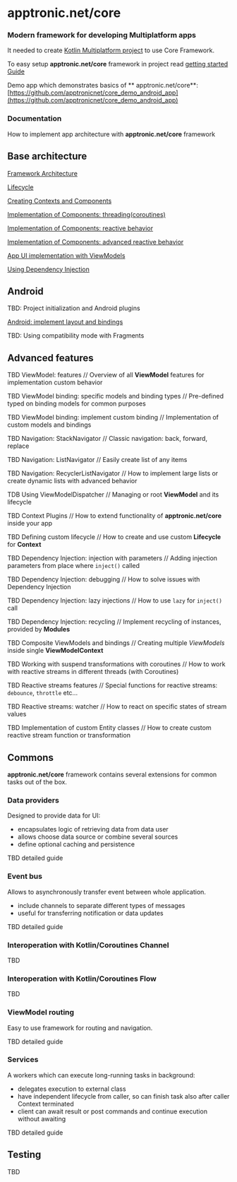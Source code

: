 # apptronic.net/core

### Modern framework for developing Multiplatform apps

It needed to create [Kotlin Multiplatform project](https://kotlinlang.org/docs/reference/) to use Core Framework.

To easy setup **apptronic.net/core** framework in project read [getting started Guide](getting_started.md)

Demo app which demonstrates basics of **
apptronic.net/core**:<br/>[https://github.com/apptronicnet/core_demo_android_app](https://github.com/apptronicnet/core_demo_android_app)

### Documentation

How to implement app architecture with **apptronic.net/core** framework

## Base architecture

[Framework Architecture](common/architecture.md)

[Lifecycle](common/lifecycle.md)

[Creating Contexts and Components](common/components.md)

[Implementation of Components: threading(coroutines)](common/threading.md)

[Implementation of Components: reactive behavior](common/reactive_behavior.md)

[Implementation of Components: advanced reactive behavior](common/reactive_behavior_advanced.md)

[App UI implementation with ViewModels](common/view_models.md)

[Using Dependency Injection](common/dependency_injection.md)

## Android

TBD: Project initialization and Android plugins

[Android: implement layout and bindings](common/android_layout_bindings.md)

TBD: Using compatibility mode with Fragments

## Advanced features

TBD ViewModel: features // Overview of all **ViewModel** features for implementation custom behavior

TBD ViewModel binding: specific models and binding types // Pre-defined typed on binding models for common purposes

TBD ViewModel binding: implement custom binding // Implementation of custom models and bindings

TBD Navigation: StackNavigator // Classic navigation: back, forward, replace

TBD Navigation: ListNavigator // Easily create list of any items

TBD Navigation: RecyclerListNavigator // How to implement large lists or create dynamic lists with advanced behavior

TDB Using ViewModelDispatcher // Managing or root **ViewModel** and its lifecycle

TBD Context Plugins // How to extend functionality of **apptronic.net/core** inside your app

TBD Defining custom lifecycle // How to create and use custom **Lifecycle** for **Context**

TBD Dependency Injection: injection with parameters // Adding injection parameters from place where ```inject()```
called

TBD Dependency Injection: debugging // How to solve issues with Dependency Injection

TBD Dependency Injection: lazy injections // How to use ```lazy``` for ```inject()``` call

TBD Dependency Injection: recycling // Implement recycling of instances, provided by **Modules**

TBD Composite ViewModels and bindings // Creating multiple *ViewModels* inside single **ViewModelContext**

TBD Working with suspend transformations with coroutines // How to work with reactive streams in different threads (with
Coroutines)

TBD Reactive streams features // Special functions for reactive streams: ```debounce```, ```throttle``` etc...

TBD Reactive streams: watcher // How to react on specific states of stream values

TBD Implementation of custom Entity classes // How to create custom reactive stream function or transformation

## Commons

**apptronic.net/core** framework contains several extensions for common tasks out of the box.

### Data providers

Designed to provide data for UI:

- encapsulates logic of retrieving data from data user
- allows choose data source or combine several sources
- define optional caching and persistence

TBD detailed guide

### Event bus

Allows to asynchronously transfer event between whole application.

- include channels to separate different types of messages
- useful for transferring notification or data updates

TBD detailed guide

### Interoperation with Kotlin/Coroutines Channel

TBD

### Interoperation with Kotlin/Coroutines Flow

TBD

### ViewModel routing

Easy to use framework for routing and navigation.

TBD detailed guide

### Services

A workers which can execute long-running tasks in background:

- delegates execution to external class
- have independent lifecycle from caller, so can finish task also after caller Context terminated
- client can await result or post commands and continue execution without awaiting

TBD detailed guide

## Testing

TBD